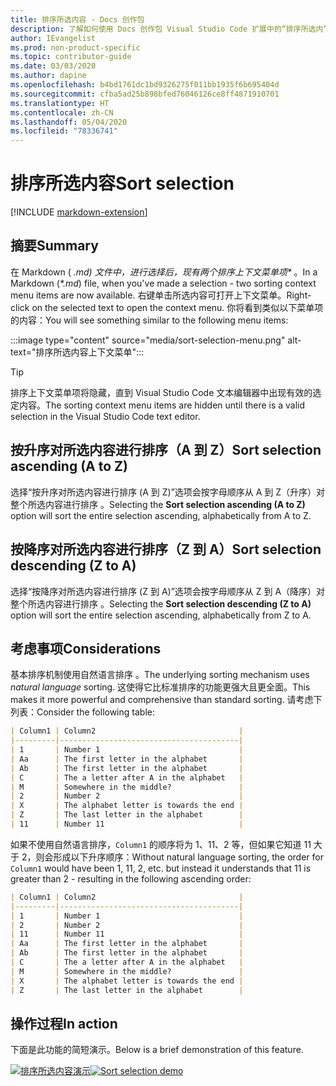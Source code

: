 ```yaml
---
title: 排序所选内容 - Docs 创作包
description: 了解如何使用 Docs 创作包 Visual Studio Code 扩展中的“排序所选内”容功能。
author: IEvangelist
ms.prod: non-product-specific
ms.topic: contributor-guide
ms.date: 03/03/2020
ms.author: dapine
ms.openlocfilehash: b4bd1761dc1bd9326275f011bb1935f6b695404d
ms.sourcegitcommit: cfba5ad25b898bfed76046126ce8ff4871910701
ms.translationtype: HT
ms.contentlocale: zh-CN
ms.lasthandoff: 05/04/2020
ms.locfileid: "78336741"
---
```

# <a name="sort-selection"></a><span data-ttu-id="48827-103">排序所选内容</span><span class="sxs-lookup"><span data-stu-id="48827-103">Sort selection</span></span>

[!INCLUDE [markdown-extension](includes/markdown-extension.md)]

## <a name="summary"></a><span data-ttu-id="48827-104">摘要</span><span class="sxs-lookup"><span data-stu-id="48827-104">Summary</span></span>

<span data-ttu-id="48827-105">在 Markdown ( *.md) 文件中，进行选择后，现有两个排序上下文菜单项\** 。</span><span class="sxs-lookup"><span data-stu-id="48827-105">In a Markdown (*\*.md*) file, when you've made a selection - two sorting context menu items are now available.</span></span> <span data-ttu-id="48827-106">右键单击所选内容可打开上下文菜单。</span><span class="sxs-lookup"><span data-stu-id="48827-106">Right-click on the selected text to open the context menu.</span></span> <span data-ttu-id="48827-107">你将看到类似以下菜单项的内容：</span><span class="sxs-lookup"><span data-stu-id="48827-107">You will see something similar to the following menu items:</span></span>

:::image type="content" source="media/sort-selection-menu.png" alt-text="排序所选内容上下文菜单":::

> [!TIP]
> <span data-ttu-id="48827-109">排序上下文菜单项将隐藏，直到 Visual Studio Code 文本编辑器中出现有效的选定内容。</span><span class="sxs-lookup"><span data-stu-id="48827-109">The sorting context menu items are hidden until there is a valid selection in the Visual Studio Code text editor.</span></span>

## <a name="sort-selection-ascending-a-to-z"></a><span data-ttu-id="48827-110">按升序对所选内容进行排序（A 到 Z）</span><span class="sxs-lookup"><span data-stu-id="48827-110">Sort selection ascending (A to Z)</span></span>

<span data-ttu-id="48827-111">选择“按升序对所选内容进行排序 (A 到 Z)”选项会按字母顺序从 A 到 Z（升序）对整个所选内容进行排序  。</span><span class="sxs-lookup"><span data-stu-id="48827-111">Selecting the **Sort selection ascending (A to Z)** option will sort the entire selection ascending, alphabetically from A to Z.</span></span>

## <a name="sort-selection-descending-z-to-a"></a><span data-ttu-id="48827-112">按降序对所选内容进行排序（Z 到 A）</span><span class="sxs-lookup"><span data-stu-id="48827-112">Sort selection descending (Z to A)</span></span>

<span data-ttu-id="48827-113">选择“按降序对所选内容进行排序 (Z 到 A)”选项会按字母顺序从 Z 到 A（降序）对整个所选内容进行排序  。</span><span class="sxs-lookup"><span data-stu-id="48827-113">Selecting the **Sort selection descending (Z to A)** option will sort the entire selection ascending, alphabetically from Z to A.</span></span>

## <a name="considerations"></a><span data-ttu-id="48827-114">考虑事项</span><span class="sxs-lookup"><span data-stu-id="48827-114">Considerations</span></span>

<span data-ttu-id="48827-115">基本排序机制使用自然语言排序  。</span><span class="sxs-lookup"><span data-stu-id="48827-115">The underlying sorting mechanism uses *natural language* sorting.</span></span> <span data-ttu-id="48827-116">这使得它比标准排序的功能更强大且更全面。</span><span class="sxs-lookup"><span data-stu-id="48827-116">This makes it more powerful and comprehensive than standard sorting.</span></span> <span data-ttu-id="48827-117">请考虑下列表：</span><span class="sxs-lookup"><span data-stu-id="48827-117">Consider the following table:</span></span>

```markdown
| Column1 | Column2                                |
|---------|----------------------------------------|
| 1       | Number 1                               |
| Aa      | The first letter in the alphabet       |
| Ab      | The first letter in the alphabet       |
| C       | The a letter after A in the alphabet   |
| M       | Somewhere in the middle?               |
| 2       | Number 2                               |
| X       | The alphabet letter is towards the end |
| Z       | The last letter in the alphabet        |
| 11      | Number 11                              |
```

<span data-ttu-id="48827-118">如果不使用自然语言排序，`Column1` 的顺序将为 1、11、2 等，但如果它知道 11 大于 2，则会形成以下升序顺序：</span><span class="sxs-lookup"><span data-stu-id="48827-118">Without natural language sorting, the order for `Column1` would have been 1, 11, 2, etc. but instead it understands that 11 is greater than 2 - resulting in the following ascending order:</span></span>

```markdown
| Column1 | Column2                                |
|---------|----------------------------------------|
| 1       | Number 1                               |
| 2       | Number 2                               |
| 11      | Number 11                              |
| Aa      | The first letter in the alphabet       |
| Ab      | The first letter in the alphabet       |
| C       | The a letter after A in the alphabet   |
| M       | Somewhere in the middle?               |
| X       | The alphabet letter is towards the end |
| Z       | The last letter in the alphabet        |
```

## <a name="in-action"></a><span data-ttu-id="48827-119">操作过程</span><span class="sxs-lookup"><span data-stu-id="48827-119">In action</span></span>

<span data-ttu-id="48827-120">下面是此功能的简短演示。</span><span class="sxs-lookup"><span data-stu-id="48827-120">Below is a brief demonstration of this feature.</span></span>

<span data-ttu-id="48827-121">[![排序所选内容演示](media/sort-selection.gif)](media/sort-selection.gif#lightbox)</span><span class="sxs-lookup"><span data-stu-id="48827-121">[![Sort selection demo](media/sort-selection.gif)](media/sort-selection.gif#lightbox)</span></span>
